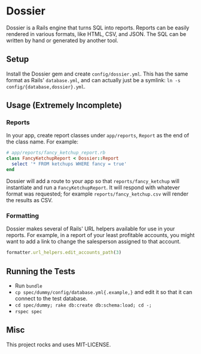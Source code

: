 # Dossier

Dossier is a Rails engine that turns SQL into reports. Reports can be easily rendered in various formats, like HTML, CSV, and JSON. The SQL can be written by hand or generated by another tool.

## Setup

Install the Dossier gem and create `config/dossier.yml`. This has the same format as Rails' `database.yml`, and can actually just be a symlink: `ln -s config/{database,dossier}.yml`.

## Usage (Extremely Incomplete)

### Reports

In your app, create report classes under `app/reports`, `Report` as the end of the class name. For example:

```ruby
# app/reports/fancy_ketchup_report.rb
class FancyKetchupReport < Dossier::Report
  select '* FROM ketchups WHERE fancy = true'
end
```

Dossier will add a route to your app so that `reports/fancy_ketchup` will instantiate and run a `FancyKetchupReport`. It will respond with whatever format was requested; for example `reports/fancy_ketchup.csv` will render the results as CSV.

### Formatting

Dossier makes several of Rails' URL helpers available for use in your reports. For example, in a report of your least profitable accounts, you might want to add a link to change the salesperson assigned to that account.

```ruby
formatter.url_helpers.edit_accounts_path(3)
```

## Running the Tests

- Run `bundle`
- `cp spec/dummy/config/database.yml{.example,}` and edit it so that it can connect to the test database.
- `cd spec/dummy; rake db:create db:schema:load; cd -;` 
- `rspec spec`

## Misc

This project rocks and uses MIT-LICENSE.
